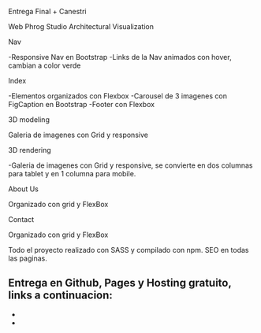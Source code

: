 Entrega Final + Canestri

Web Phrog Studio Architectural Visualization

Nav

-Responsive Nav en Bootstrap
-Links de la Nav animados con hover, cambian a color verde

Index

-Elementos organizados con Flexbox
-Carousel de 3 imagenes con FigCaption en Bootstrap
-Footer con Flexbox

3D modeling

Galeria de imagenes con Grid y responsive

3D rendering

-Galeria de imagenes con Grid y responsive, se convierte en dos columnas para tablet y en 1 columna para mobile.

About Us

Organizado con grid y FlexBox

Contact

Organizado con grid y FlexBox

Todo el proyecto realizado con SASS y compilado con npm.
SEO en todas las paginas.

Entrega en Github, Pages y Hosting gratuito, links a continuacion:
-
-
-

